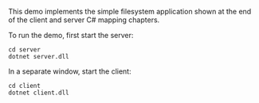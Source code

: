 This demo implements the simple filesystem application shown at the
end of the client and server C# mapping chapters.

To run the demo, first start the server:

```
cd server
dotnet server.dll
```

In a separate window, start the client:

```
cd client
dotnet client.dll
```
